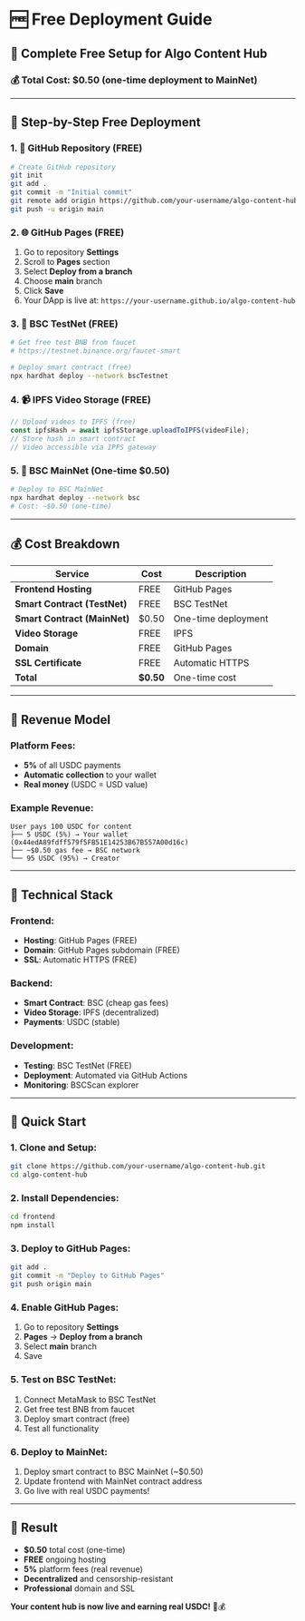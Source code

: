 # 🆓 Free Deployment Guide

## 🎯 **Complete Free Setup for Algo Content Hub**

### **💰 Total Cost: $0.50 (one-time deployment to MainNet)**

---

## 🚀 **Step-by-Step Free Deployment**

### **1. 📁 GitHub Repository (FREE)**
```bash
# Create GitHub repository
git init
git add .
git commit -m "Initial commit"
git remote add origin https://github.com/your-username/algo-content-hub.git
git push -u origin main
```

### **2. 🌐 GitHub Pages (FREE)**
1. Go to repository **Settings**
2. Scroll to **Pages** section
3. Select **Deploy from a branch**
4. Choose **main** branch
5. Click **Save**
6. Your DApp is live at: `https://your-username.github.io/algo-content-hub`

### **3. 🔗 BSC TestNet (FREE)**
```bash
# Get free test BNB from faucet
# https://testnet.binance.org/faucet-smart

# Deploy smart contract (free)
npx hardhat deploy --network bscTestnet
```

### **4. 📹 IPFS Video Storage (FREE)**
```javascript
// Upload videos to IPFS (free)
const ipfsHash = await ipfsStorage.uploadToIPFS(videoFile);
// Store hash in smart contract
// Video accessible via IPFS gateway
```

### **5. 🚀 BSC MainNet (One-time $0.50)**
```bash
# Deploy to BSC MainNet
npx hardhat deploy --network bsc
# Cost: ~$0.50 (one-time)
```

---

## 💰 **Cost Breakdown**

| Service | Cost | Description |
|---------|------|-------------|
| **Frontend Hosting** | FREE | GitHub Pages |
| **Smart Contract (TestNet)** | FREE | BSC TestNet |
| **Smart Contract (MainNet)** | $0.50 | One-time deployment |
| **Video Storage** | FREE | IPFS |
| **Domain** | FREE | GitHub Pages |
| **SSL Certificate** | FREE | Automatic HTTPS |
| **Total** | **$0.50** | One-time cost |

---

## 🎯 **Revenue Model**

### **Platform Fees:**
- **5%** of all USDC payments
- **Automatic collection** to your wallet
- **Real money** (USDC = USD value)

### **Example Revenue:**
```
User pays 100 USDC for content
├── 5 USDC (5%) → Your wallet (0x44edA89fdff579f5FB51E14253B67B557A00d16c)
├── ~$0.50 gas fee → BSC network
└── 95 USDC (95%) → Creator
```

---

## 🔧 **Technical Stack**

### **Frontend:**
- **Hosting**: GitHub Pages (FREE)
- **Domain**: GitHub Pages subdomain (FREE)
- **SSL**: Automatic HTTPS (FREE)

### **Backend:**
- **Smart Contract**: BSC (cheap gas fees)
- **Video Storage**: IPFS (decentralized)
- **Payments**: USDC (stable)

### **Development:**
- **Testing**: BSC TestNet (FREE)
- **Deployment**: Automated via GitHub Actions
- **Monitoring**: BSCScan explorer

---

## 🚀 **Quick Start**

### **1. Clone and Setup:**
```bash
git clone https://github.com/your-username/algo-content-hub.git
cd algo-content-hub
```

### **2. Install Dependencies:**
```bash
cd frontend
npm install
```

### **3. Deploy to GitHub Pages:**
```bash
git add .
git commit -m "Deploy to GitHub Pages"
git push origin main
```

### **4. Enable GitHub Pages:**
1. Go to repository **Settings**
2. **Pages** → **Deploy from a branch**
3. Select **main** branch
4. Save

### **5. Test on BSC TestNet:**
1. Connect MetaMask to BSC TestNet
2. Get free test BNB from faucet
3. Deploy smart contract (free)
4. Test all functionality

### **6. Deploy to MainNet:**
1. Deploy smart contract to BSC MainNet (~$0.50)
2. Update frontend with MainNet contract address
3. Go live with real USDC payments!

---

## 🎉 **Result**

- **$0.50** total cost (one-time)
- **FREE** ongoing hosting
- **5%** platform fees (real revenue)
- **Decentralized** and censorship-resistant
- **Professional** domain and SSL

**Your content hub is now live and earning real USDC!** 🚀💰
